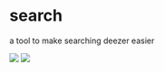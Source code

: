 # search
a tool to make searching deezer easier

![](https://github.com/TheLastDestroyer/search/raw/master/screenshots/Screenshot1.png)
![](https://github.com/TheLastDestroyer/search/raw/master/screenshots/Screenshot2.png)
